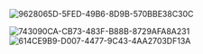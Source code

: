 
![9628065D-5FED-49B6-8D9B-570BBE38C30C](https://github.com/user-attachments/assets/bb620867-81c9-4f70-acd0-835e8326edf3)

![743090CA-CB73-483F-B88B-8729AFA8A231](https://github.com/user-attachments/assets/10ddcd4b-865a-4f34-8346-5294332b20b6)
![614CE9B9-D007-4477-9C43-4AA2703DF13A](https://github.com/user-attachments/assets/9a266ce0-787c-4204-94c2-82c9f4e8ddc7)

